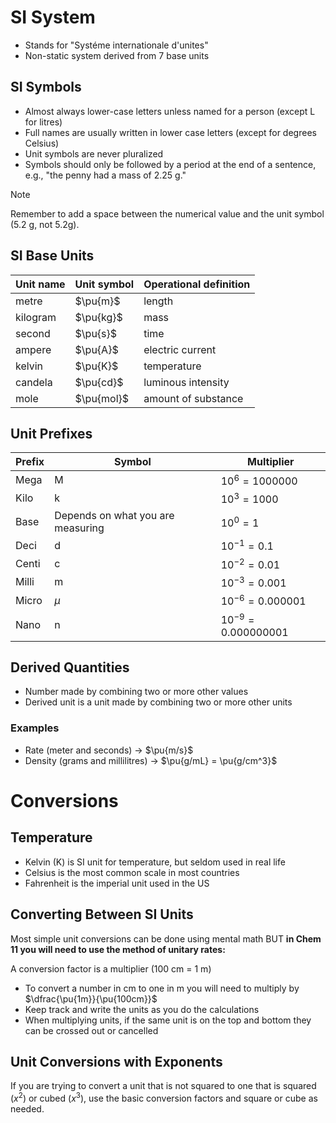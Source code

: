 # SI System

- Stands for "Systéme internationale d'unites"
- Non-static system derived from 7 base units

## SI Symbols

- Almost always lower-case letters unless named for a person (except L for litres)
- Full names are usually written in lower case letters (except for degrees Celsius)
- Unit symbols are never pluralized
- Symbols should only be followed by a period at the end of a sentence, e.g., "the penny had a mass of 2.25 g."

> [!note]
> Remember to add a space between the numerical value and the unit symbol (5.2 g, not 5.2g).

## SI Base Units

| Unit name | Unit symbol | Operational definition |
| --------- | ----------- | ---------------------- |
| metre     | $\pu{m}$    | length                 |
| kilogram  | $\pu{kg}$   | mass                   |
| second    | $\pu{s}$    | time                   |
| ampere    | $\pu{A}$    | electric current       |
| kelvin    | $\pu{K}$    | temperature            |
| candela   | $\pu{cd}$   | luminous intensity     |
| mole      | $\pu{mol}$  | amount of substance    |

## Unit Prefixes

| Prefix | Symbol                            | Multiplier              |
| ------ | --------------------------------- | ----------------------- |
| Mega   | M                                 | $10^{6} = 1000000$      |
| Kilo   | k                                 | $10^{3} = 1000$         |
| Base   | Depends on what you are measuring | $10^{0} = 1$            |
| Deci   | d                                 | $10^{-1} = 0.1$         |
| Centi  | c                                 | $10^{-2} = 0.01$        |
| Milli  | m                                 | $10^{-3} = 0.001$       |
| Micro  | $\mu$                             | $10^{-6} = 0.000001$    |
| Nano   | n                                 | $10^{-9} = 0.000000001$ |

## Derived Quantities

- Number made by combining two or more other values
- Derived unit is a unit made by combining two or more other units

### Examples

- Rate (meter and seconds) -> $\pu{m/s}$
- Density (grams and millilitres) -> $\pu{g/mL} = \pu{g/cm^3}$

# Conversions

## Temperature

- Kelvin (K) is SI unit for temperature, but seldom used in real life
- Celsius is the most common scale in most countries
- Fahrenheit is the imperial unit used in the US

## Converting Between SI Units

Most simple unit conversions can be done using mental math BUT **in Chem 11 you will need to use the method of unitary rates:**

A conversion factor is a multiplier (100 cm = 1 m)

- To convert a number in cm to one in m you will need to multiply by $\dfrac{\pu{1m}}{\pu{100cm}}$
- Keep track and write the units as you do the calculations
- When multiplying units, if the same unit is on the top and bottom they can be crossed out or cancelled

## Unit Conversions with Exponents

If you are trying to convert a unit that is not squared to one that is squared ($x^2$) or cubed ($x^3$), use the basic conversion factors and square or cube as needed.
